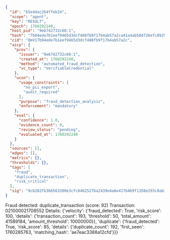 ```json
{
  "id": "b5e4dac264ffeb24",
  "scope": "agent",
  "key": "RESULT",
  "epoch": 1760292240,
  "host_pid": "9e6742732c60:1",
  "hash": "7b94ede7b1eef9465d3dcf488fb9f17b4ab57a2ca41a4ab584726efc8929091f",
  "cid": "QmV17b94ede7b1eef9465d3dcf488fb9f17b4ab57a2c",
  "aicp": {
    "prov": {
      "issuer": "9e6742732c60:1",
      "created_at": 1760292240,
      "method": "automated_fraud_detection",
      "vc_type": "VerifiableCredential"
    },
    "ucon": {
      "usage_constraints": [
        "no_pii_export",
        "audit_required"
      ],
      "purpose": "fraud_detection_analysis",
      "enforcement": "mandatory"
    },
    "eval": {
      "confidence": 1.0,
      "evidence_count": 0,
      "review_status": "pending",
      "evaluated_at": 1760292240
    }
  },
  "sources": [],
  "edges": [],
  "metrics": {},
  "thresholds": {},
  "tags": [
    "fraud",
    "duplicate_transaction",
    "risk_critical"
  ],
  "sig": "9cb282fb366563200e3cfc8462527ba2439e4a6e417b4b9f1358e293c8ab317c"
}
```

Fraud detected: duplicate_transaction (score: 92)
Transaction: 021000021708552
Details: {'velocity': {'fraud_detected': True, 'risk_score': 100, 'details': {'transaction_count': 193, 'threshold': 50, 'total_amount': 41589184, 'amount_threshold': 10000000}}, 'duplicate': {'fraud_detected': True, 'risk_score': 85, 'details': {'duplicate_count': 192, 'first_seen': 1760285763, 'matching_hash': 'ae7eac3388a12cfd'}}}